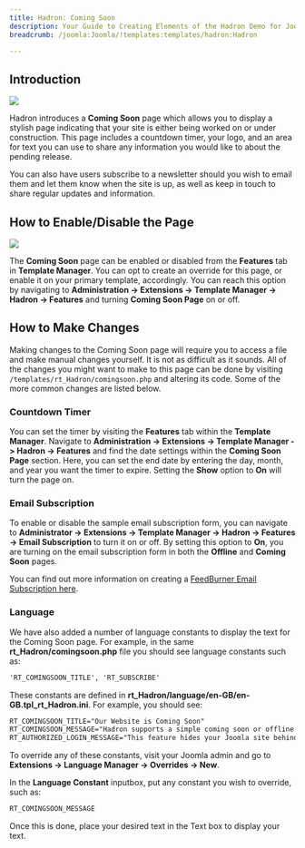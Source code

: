 ```yaml
---
title: Hadron: Coming Soon
description: Your Guide to Creating Elements of the Hadron Demo for Joomla
breadcrumb: /joomla:Joomla/!templates:templates/hadron:Hadron

---
```


Introduction
-----

![][comingsoon]

Hadron introduces a **Coming Soon** page which allows you to display a stylish page indicating that your site is either being worked on or under construction. This page includes a countdown timer, your logo, and an area for text you can use to share any information you would like to about the pending release.

You can also have users subscribe to a newsletter should you wish to email them and let them know when the site is up, as well as keep in touch to share regular updates and information.

How to Enable/Disable the Page
-----

![][comingsoon2]

The **Coming Soon** page can be enabled or disabled from the **Features** tab in **Template Manager**. You can opt to create an override for this page, or enable it on your primary template, accordingly. You can reach this option by navigating to **Administration -> Extensions -> Template Manager -> Hadron -> Features** and turning **Coming Soon Page** on or off.

How to Make Changes
-----

Making changes to the Coming Soon page will require you to access a file and make manual changes yourself. It is not as difficult as it sounds. All of the changes you might want to make to this page can be done by visiting `/templates/rt_Hadron/comingsoon.php` and altering its code. Some of the more common changes are listed below.

### Countdown Timer

You can set the timer by visiting the **Features** tab within the **Template Manager**. Navigate to **Administration -> Extensions -> Template Manager -> Hadron -> Features** and find the date settings within the **Coming Soon Page** section. Here, you can set the end date by entering the day, month, and year you want the timer to expire. Setting the **Show** option to **On** will turn the page on.

### Email Subscription 

To enable or disable the sample email subscription form, you can navigate to **Administrator -> Extensions -> Template Manager -> Hadron -> Features -> Email Subscription** to turn it on or off. By setting this option to **On**, you are turning on the email subscription form in both the **Offline** and **Coming Soon** pages.

You can find out more information on creating a [FeedBurner Email Subscription here][feedburner].

### Language 

We have also added a number of language constants to display the text for the Coming Soon page. For example, in the same **rt_Hadron/comingsoon.php** file you should see language constants such as: 

~~~ .html
'RT_COMINGSOON_TITLE', 'RT_SUBSCRIBE'
~~~

These constants are defined in **rt_Hadron/language/en-GB/en-GB.tpl_rt_Hadron.ini**. For example, you should see: 

~~~ .html
RT_COMINGSOON_TITLE="Our Website is Coming Soon"
RT_COMINGSOON_MESSAGE="Hadron supports a simple coming soon or offline style page with a time counter. It has been specifically styled to match the template. This feature can be enabled in Template Manager &rarr; Hadron &rarr; Features &rarr; Coming Soon Page. You can customize this page by editing the comingsoon.php file inside the template folder. Please visit <a href='http://www.rockettheme.com/forum/index.php?f=840&t=214331&p=1051043&rb_v=viewtopic'>this tutorial</a> for more information."
RT_AUTHORIZED_LOGIN_MESSAGE="This feature hides your Joomla site behind the Coming Soon page with its Countdown timer. You can still access the frontend of the site by logging in as an administrator below. You can customize this message in the Hadron template language file."
~~~

To override any of these constants, visit your Joomla admin and go to **Extensions -> Language Manager -> Overrides -> New**.

In the **Language Constant** inputbox, put any constant you wish to override, such as: 

~~~ .html
RT_COMINGSOON_MESSAGE
~~~

Once this is done, place your desired text in the Text box to display your text.

[comingsoon]: assets/comingsoon.jpeg
[comingsoon2]: assets/comingsoon2.jpg
[feedburner]: http://theedublogger.com/2010/01/26/setting-up-feedburner-rss-and-email-subscription-for-your-blog/
